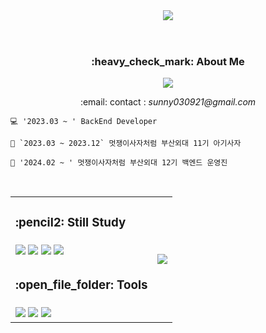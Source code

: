<header align="center">
    <img src="https://capsule-render.vercel.app/api?type=Waving&color=0:5CD1E5,100:4374D9&height=300&section=header&width=100%&text=HI!👋%20I'M%20SEOEUN!&fontSize=48&fontColor=F9F9F9">
</header>

<div align="center">
    <h3>:heavy_check_mark: About Me</h3>
    <a href="https://www.instagram.com/ssun_h_09/" target="_blank">
        <img src="https://img.shields.io/badge/Instagram-E4405F?style=for-the-badge&logo=Instagram&logoColor=white"/>
    </a>
    <p>:email: contact : <i>sunny030921@gmail.com</i></p>
</div>

  <p text-align="center">
    
    💻 '2023.03 ~ ' BackEnd Developer

    🦁 `2023.03 ~ 2023.12` 멋쟁이사자처럼 부산외대 11기 아기사자
    
    🦁 '2024.02 ~ ' 멋쟁이사자처럼 부산외대 12기 백엔드 운영진

  </p><br>
    <!-- <div align="left">
        <h3>:pencil2: Still Study</h3>
        <img src="https://img.shields.io/badge/Java-ED8B00?style=for-the-badge&logo=java&logoColor=white">
        <img src="https://img.shields.io/badge/Spring-6DB33F?style=for-the-badge&logo=Spring&logoColor=white">
        <img src="https://img.shields.io/badge/SpringBoot-6DB33F?style=for-the-badge&logo=SpringBoot&logoColor=white">
        <img src="https://img.shields.io/badge/MySQL-4479A1?style=for-the-badge&logo=MySQL&logoColor=white">
    </div><br>
    <div align="left">
        <h3>:open_file_folder: Tools</h3>
        <img src="https://img.shields.io/badge/IntelliJIDEA-000000.svg?style=for-the-badge&logo=intellij-idea&logoColor=white">
        <img src="https://img.shields.io/badge/git-%23F05033.svg?style=for-the-badge&logo=git&logoColor=white">
        <img src="https://img.shields.io/badge/github-%23121011.svg?style=for-the-badge&logo=github&logoColor=white">
    </div>
    <div align="right">
        <img src="https://github-readme-stats.vercel.app/api/top-langs/?username=Hwangseoeun&layout=compact">
    </div> 
    -->
<table align="center">
    <tr>
        <td><h3>:pencil2: Still Study</h3></td>
        <td rowspan="4"><img src="https://github-readme-stats.vercel.app/api/top-langs/?username=Hwangseoeun&layout=compact"></td>
    </tr>
    <tr>
        <td>
            <img src="https://img.shields.io/badge/Java-ED8B00?style=for-the-badge&logo=java&logoColor=white">
            <img src="https://img.shields.io/badge/Spring-6DB33F?style=for-the-badge&logo=Spring&logoColor=white">
            <img src="https://img.shields.io/badge/SpringBoot-6DB33F?style=for-the-badge&logo=SpringBoot&logoColor=white">
            <img src="https://img.shields.io/badge/MySQL-4479A1?style=for-the-badge&logo=MySQL&logoColor=white">
        </td>
    </tr>
    <tr>
        <td><h3>:open_file_folder: Tools</h3></td>
    </tr>
    <tr>
        <td>
            <img src="https://img.shields.io/badge/IntelliJIDEA-000000.svg?style=for-the-badge&logo=intellij-idea&logoColor=white">
            <img src="https://img.shields.io/badge/git-%23F05033.svg?style=for-the-badge&logo=git&logoColor=white">
            <img src="https://img.shields.io/badge/github-%23121011.svg?style=for-the-badge&logo=github&logoColor=white">
        </td>
    </tr>
</table><br>
